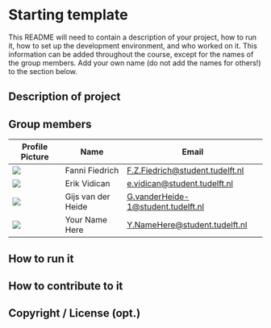 # Starting template

This README will need to contain a description of your project, how to run it, how to set up the development environment, and who worked on it.
This information can be added throughout the course, except for the names of the group members.
Add your own name (do not add the names for others!) to the section below.

## Description of project

## Group members

| Profile Picture | Name | Email |
|---|---|---|
| ![](https://secure.gravatar.com/avatar/18e4d996f5aada004ddf5ca2a622d4d3?s=50&d=identicon) | Fanni Fiedrich | F.Z.Fiedrich@student.tudelft.nl |
| ![](https://secure.gravatar.com/avatar/fc7eade843942b46dd32d9ef0ca47513?s=50&d=identicon) | Erik Vidican | e.vidican@student.tudelft.nl |
| ![](https://secure.gravatar.com/avatar/aba76dd21c94db2e217540e5f2d292c9?s=50&d=identicon) | Gijs van der Heide | G.vanderHeide-1@student.tudelft.nl |
| ![](https://eu.ui-avatars.com/api/?name=OOPP&length=4&size=50&color=DDD&background=777&font-size=0.325) | Your Name Here | Y.NameHere@student.tudelft.nl |

<!-- Instructions (remove once assignment has been completed -->
<!-- - Add (only!) your own name to the table above (use Markdown formatting) -->
<!-- - Mention your *student* email address -->
<!-- - Preferably add a recognizable photo, otherwise add your GitLab photo -->
<!-- - (please make sure the photos have the same size) --> 

## How to run it

## How to contribute to it

## Copyright / License (opt.)
